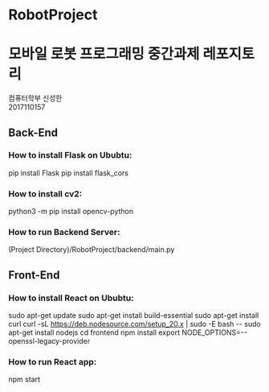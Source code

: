 # RobotProject  
# 모바일 로봇 프로그래밍 중간과제 레포지토리  
컴퓨터학부 신성한  
2017110157  

## Back-End
### How to install Flask on Ububtu:
pip install Flask
pip install flask_cors
### How to install cv2:  
python3 -m pip install opencv-python
### How to run Backend Server:
(Project Directory)/RobotProject/backend/main.py

## Front-End
### How to install React on Ububtu:
sudo apt-get update
sudo apt-get install build-essential
sudo apt-get install curl
curl -sL https://deb.nodesource.com/setup_20.x | sudo -E bash -- 
sudo apt-get install nodejs
cd frontend
npm install
export NODE_OPTIONS=--openssl-legacy-provider
### How to run React app:  
npm start
